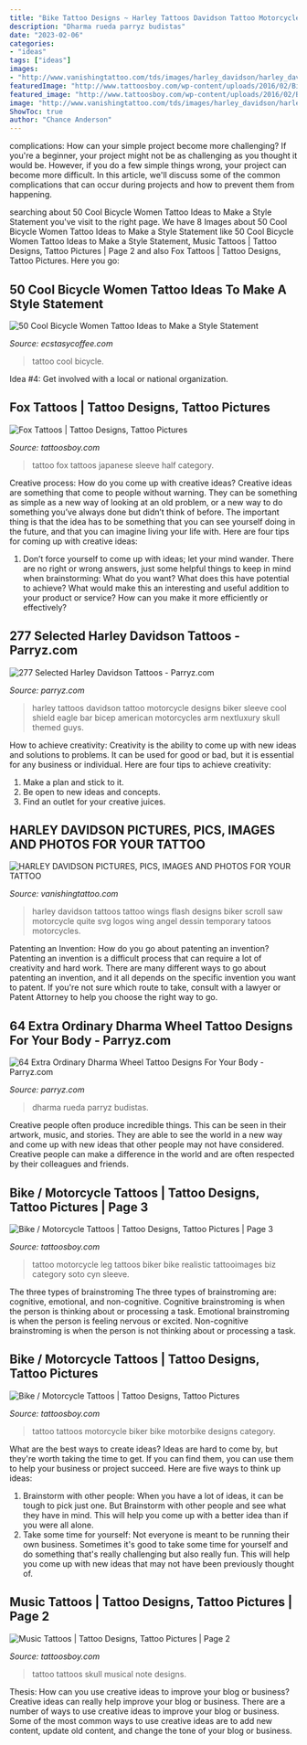 ```yaml
---
title: "Bike Tattoo Designs ~ Harley Tattoos Davidson Tattoo Motorcycle Designs Biker Sleeve Cool Shield Eagle Bar Bicep American Motorcycles Arm Nextluxury Skull Themed Guys"
description: "Dharma rueda parryz budistas"
date: "2023-02-06"
categories:
- "ideas"
tags: ["ideas"]
images:
- "http://www.vanishingtattoo.com/tds/images/harley_davidson/harley_davidson_large/harley_davidson_004.jpg"
featuredImage: "http://www.tattoosboy.com/wp-content/uploads/2016/02/Biker-Tattoo-Design-On-Back-TB1213.jpg"
featured_image: "http://www.tattoosboy.com/wp-content/uploads/2016/02/Biker-Tattoo-Design-On-Back-TB1213.jpg"
image: "http://www.vanishingtattoo.com/tds/images/harley_davidson/harley_davidson_large/harley_davidson_004.jpg"
ShowToc: true
author: "Chance Anderson"
---
```



complications: How can your simple project become more challenging?
If you're a beginner, your project might not be as challenging as you thought it would be. However, if you do a few simple things wrong, your project can become more difficult. In this article, we'll discuss some of the common complications that can occur during projects and how to prevent them from happening.

	

		
searching about 50 Cool Bicycle Women Tattoo Ideas to Make a Style Statement you've visit to the right page. We have 8 Images about 50 Cool Bicycle Women Tattoo Ideas to Make a Style Statement like 50 Cool Bicycle Women Tattoo Ideas to Make a Style Statement, Music Tattoos | Tattoo Designs, Tattoo Pictures | Page 2 and also Fox Tattoos | Tattoo Designs, Tattoo Pictures. Here you go:
		
    
## 50 Cool Bicycle Women Tattoo Ideas To Make A Style Statement

<img loading=lazy src="https://i0.wp.com/www.ecstasycoffee.com/wp-content/uploads/2017/05/bicycletattoo-bicycleart-blockprint-rubberstamp.jpg?resize=750%2C750" onerror="this.onerror=null;this.src='https://tse1.mm.bing.net/th?id=OIP.s3CwJGzN6LlJ-Z2DMs2yVQHaHa&amp;pid=15.1';" alt="50 Cool Bicycle Women Tattoo Ideas to Make a Style Statement">

_Source: ecstasycoffee.com_

>tattoo cool bicycle. 

	

Idea #4: Get involved with a local or national organization.
 

    
## Fox Tattoos | Tattoo Designs, Tattoo Pictures

<img loading=lazy src="http://www.tattoosboy.com/wp-content/uploads/2016/02/Japanese-Fox-Tattoo-On-Half-Sleeve-TB168.jpg" onerror="this.onerror=null;this.src='https://tse3.mm.bing.net/th?id=OIP.aKrN3MvaAuMIxzKkXfgxngHaJ4&amp;pid=15.1';" alt="Fox Tattoos | Tattoo Designs, Tattoo Pictures">

_Source: tattoosboy.com_

>tattoo fox tattoos japanese sleeve half category. 

	

Creative process: How do you come up with creative ideas?
Creative ideas are something that come to people without warning. They can be something as simple as a new way of looking at an old problem, or a new way to do something you’ve always done but didn’t think of before. The important thing is that the idea has to be something that you can see yourself doing in the future, and that you can imagine living your life with. Here are four tips for coming up with creative ideas: 
1. Don’t force yourself to come up with ideas; let your mind wander. There are no right or wrong answers, just some helpful things to keep in mind when brainstorming: What do you want? What does this have potential to achieve? What would make this an interesting and useful addition to your product or service? How can you make it more efficiently or effectively? 


    
## 277 Selected Harley Davidson Tattoos - Parryz.com

<img loading=lazy src="http://parryz.com/wp-content/uploads/2017/09/Harley-Davidson-25.jpg" onerror="this.onerror=null;this.src='https://tse3.mm.bing.net/th?id=OIP.25DMkW3GQ04DIzgdRsQclAHaHa&amp;pid=15.1';" alt="277 Selected Harley Davidson Tattoos - Parryz.com">

_Source: parryz.com_

>harley tattoos davidson tattoo motorcycle designs biker sleeve cool shield eagle bar bicep american motorcycles arm nextluxury skull themed guys. 

	

How to achieve creativity:
Creativity is the ability to come up with new ideas and solutions to problems. It can be used for good or bad, but it is essential for any business or individual. Here are four tips to achieve creativity:
1. Make a plan and stick to it.
2. Be open to new ideas and concepts.
3. Find an outlet for your creative juices.

    
## HARLEY DAVIDSON PICTURES, PICS, IMAGES AND PHOTOS FOR YOUR TATTOO

<img loading=lazy src="http://www.vanishingtattoo.com/tds/images/harley_davidson/harley_davidson_large/harley_davidson_004.jpg" onerror="this.onerror=null;this.src='https://tse4.mm.bing.net/th?id=OIP.g3MQpC42UdOzzZmFEe7jrQHaMQ&amp;pid=15.1';" alt="HARLEY DAVIDSON PICTURES, PICS, IMAGES AND PHOTOS FOR YOUR TATTOO">

_Source: vanishingtattoo.com_

>harley davidson tattoos tattoo wings flash designs biker scroll saw motorcycle quite svg logos wing angel dessin temporary tatoos motorcycles. 

	

Patenting an Invention: How do you go about patenting an invention?
Patenting an invention is a difficult process that can require a lot of creativity and hard work. There are many different ways to go about patenting an invention, and it all depends on the specific invention you want to patent. If you're not sure which route to take, consult with a lawyer or Patent Attorney to help you choose the right way to go.

    
## 64 Extra Ordinary Dharma Wheel Tattoo Designs For Your Body - Parryz.com

<img loading=lazy src="http://parryz.com/wp-content/uploads/2017/07/Simple-Dharma-Wheel-Tattoo.jpg" onerror="this.onerror=null;this.src='https://tse3.mm.bing.net/th?id=OIP.oQaoGuJ6t5KdBFVxDX2PgwHaGO&amp;pid=15.1';" alt="64 Extra Ordinary Dharma Wheel Tattoo Designs For Your Body - Parryz.com">

_Source: parryz.com_

>dharma rueda parryz budistas. 

	

Creative people often produce incredible things. This can be seen in their artwork, music, and stories. They are able to see the world in a new way and come up with new ideas that other people may not have considered. Creative people can make a difference in the world and are often respected by their colleagues and friends.

    
## Bike / Motorcycle Tattoos | Tattoo Designs, Tattoo Pictures | Page 3

<img loading=lazy src="http://www.tattoosboy.com/wp-content/uploads/2016/02/Motorcycle-Tattoo-On-Leg-TB1234.jpg" onerror="this.onerror=null;this.src='https://tse3.mm.bing.net/th?id=OIP.YoGx4U_pCUmcIxuwJJJfbAHaLG&amp;pid=15.1';" alt="Bike / Motorcycle Tattoos | Tattoo Designs, Tattoo Pictures | Page 3">

_Source: tattoosboy.com_

>tattoo motorcycle leg tattoos biker bike realistic tattooimages biz category soto cyn sleeve. 

	

The three types of brainstroming
The three types of brainstroming are: cognitive, emotional, and non-cognitive. Cognitive brainstroming is when the person is thinking about or processing a task. Emotional brainstroming is when the person is feeling nervous or excited. Non-cognitive brainstroming is when the person is not thinking about or processing a task.

    
## Bike / Motorcycle Tattoos | Tattoo Designs, Tattoo Pictures

<img loading=lazy src="http://www.tattoosboy.com/wp-content/uploads/2016/02/Biker-Tattoo-Design-On-Back-TB1213.jpg" onerror="this.onerror=null;this.src='https://tse3.mm.bing.net/th?id=OIP.TQMXgtDqs2uJ6ga7OzbMegHaKQ&amp;pid=15.1';" alt="Bike / Motorcycle Tattoos | Tattoo Designs, Tattoo Pictures">

_Source: tattoosboy.com_

>tattoo tattoos motorcycle biker bike motorbike designs category. 

	

What are the best ways to create ideas?
Ideas are hard to come by, but they're worth taking the time to get. If you can find them, you can use them to help your business or project succeed. Here are five ways to think up ideas: 
1. Brainstorm with other people: When you have a lot of ideas, it can be tough to pick just one. But Brainstorm with other people and see what they have in mind. This will help you come up with a better idea than if you were all alone. 
2. Take some time for yourself: Not everyone is meant to be running their own business. Sometimes it's good to take some time for yourself and do something that's really challenging but also really fun. This will help you come up with new ideas that may not have been previously thought of. 

    
## Music Tattoos | Tattoo Designs, Tattoo Pictures | Page 2

<img loading=lazy src="http://www.tattoosboy.com/wp-content/uploads/2016/04/Musical-Skull-Tattoo-TB1085.jpg" onerror="this.onerror=null;this.src='https://tse1.mm.bing.net/th?id=OIP._tKnXEcNBOQmp7Zztc-0TAHaHa&amp;pid=15.1';" alt="Music Tattoos | Tattoo Designs, Tattoo Pictures | Page 2">

_Source: tattoosboy.com_

>tattoo tattoos skull musical note designs. 

	

Thesis: How can you use creative ideas to improve your blog or business?
Creative ideas can really help improve your blog or business. There are a number of ways to use creative ideas to improve your blog or business. Some of the most common ways to use creative ideas are to add new content, update old content, and change the tone of your blog or business.


